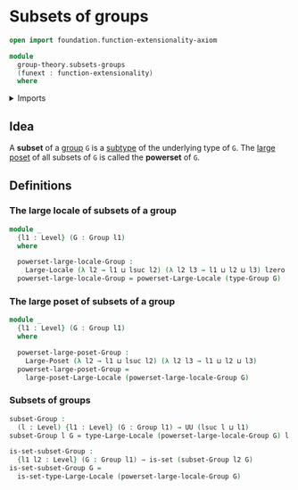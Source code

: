 # Subsets of groups

```agda
open import foundation.function-extensionality-axiom

module
  group-theory.subsets-groups
  (funext : function-extensionality)
  where
```

<details><summary>Imports</summary>

```agda
open import foundation.large-locale-of-subtypes funext
open import foundation.sets funext
open import foundation.universe-levels

open import group-theory.groups funext

open import order-theory.large-locales funext
open import order-theory.large-posets funext
```

</details>

## Idea

A **subset** of a [group](group-theory.groups.md) `G` is a
[subtype](foundation.subtypes.md) of the underlying type of `G`. The
[large poset](order-theory.large-posets.md) of all subsets of `G` is called the
**powerset** of `G`.

## Definitions

### The large locale of subsets of a group

```agda
module _
  {l1 : Level} (G : Group l1)
  where

  powerset-large-locale-Group :
    Large-Locale (λ l2 → l1 ⊔ lsuc l2) (λ l2 l3 → l1 ⊔ l2 ⊔ l3) lzero
  powerset-large-locale-Group = powerset-Large-Locale (type-Group G)
```

### The large poset of subsets of a group

```agda
module _
  {l1 : Level} (G : Group l1)
  where

  powerset-large-poset-Group :
    Large-Poset (λ l2 → l1 ⊔ lsuc l2) (λ l2 l3 → l1 ⊔ l2 ⊔ l3)
  powerset-large-poset-Group =
    large-poset-Large-Locale (powerset-large-locale-Group G)
```

### Subsets of groups

```agda
subset-Group :
  (l : Level) {l1 : Level} (G : Group l1) → UU (lsuc l ⊔ l1)
subset-Group l G = type-Large-Locale (powerset-large-locale-Group G) l

is-set-subset-Group :
  {l1 l2 : Level} (G : Group l1) → is-set (subset-Group l2 G)
is-set-subset-Group G =
  is-set-type-Large-Locale (powerset-large-locale-Group G)
```
